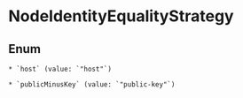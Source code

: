 
# NodeIdentityEqualityStrategy

## Enum


    * `host` (value: `"host"`)

    * `publicMinusKey` (value: `"public-key"`)



